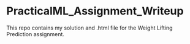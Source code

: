 # PracticalML_Assignment_Writeup
This repo contains my solution and .html file for the Weight Lifting Prediction assignment.
